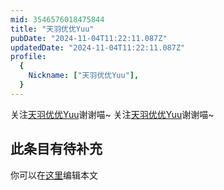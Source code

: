 ```yaml
---
mid: 3546576018475844
title: "天羽优优Yuu"
pubDate: "2024-11-04T11:22:11.087Z"
updatedDate: "2024-11-04T11:22:11.087Z"
profile:
  {
    Nickname: ["天羽优优Yuu"],
  }
---
```


关注[天羽优优Yuu](https://space.bilibili.com/3546576018475844)谢谢喵~ 关注[天羽优优Yuu](https://space.bilibili.com/3546576018475844)谢谢喵~

## 此条目有待补充
你可以在[这里](https://github.com/Yuhanawa/VTuber.ICU/edit/master/src/content/v/天羽优优Yuu/index.md)编辑本文
